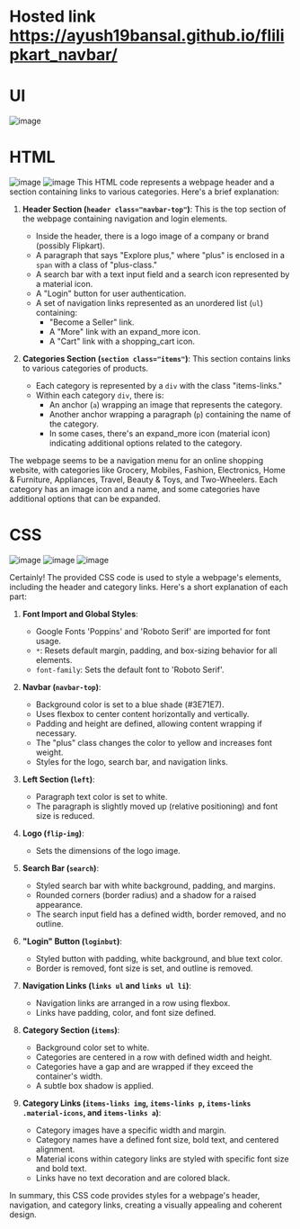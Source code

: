 # Hosted link https://ayush19bansal.github.io/flilipkart_navbar/
# UI
![image](https://github.com/Ayush19bansal/flilipkart_navbar/assets/118842033/0194c1e7-ea2c-416d-9a41-8b1b7db32515)

# HTML
![image](https://github.com/Ayush19bansal/flilipkart_navbar/assets/118842033/47603877-0904-434c-b53b-af143b5fbf87)
![image](https://github.com/Ayush19bansal/flilipkart_navbar/assets/118842033/fb0d0b8b-9ed9-4397-bd37-c09a2e147276)
This HTML code represents a webpage header and a section containing links to various categories. Here's a brief explanation:

1. **Header Section (`header class="navbar-top"`)**: This is the top section of the webpage containing navigation and login elements.

   - Inside the header, there is a logo image of a company or brand (possibly Flipkart).
   - A paragraph that says "Explore plus," where "plus" is enclosed in a `span` with a class of "plus-class."
   - A search bar with a text input field and a search icon represented by a material icon.
   - A "Login" button for user authentication.
   - A set of navigation links represented as an unordered list (`ul`) containing:
     - "Become a Seller" link.
     - A "More" link with an expand_more icon.
     - A "Cart" link with a shopping_cart icon.

2. **Categories Section (`section class="items"`)**: This section contains links to various categories of products.

   - Each category is represented by a `div` with the class "items-links."
   - Within each category `div`, there is:
     - An anchor (`a`) wrapping an image that represents the category.
     - Another anchor wrapping a paragraph (`p`) containing the name of the category.
     - In some cases, there's an expand_more icon (material icon) indicating additional options related to the category.

The webpage seems to be a navigation menu for an online shopping website, with categories like Grocery, Mobiles, Fashion, Electronics, Home & Furniture, Appliances, Travel, Beauty & Toys, and Two-Wheelers. Each category has an image icon and a name, and some categories have additional options that can be expanded.

# CSS

![image](https://github.com/Ayush19bansal/flilipkart_navbar/assets/118842033/bc04c3e3-9c96-498e-8622-f2a184973e54)
![image](https://github.com/Ayush19bansal/flilipkart_navbar/assets/118842033/d56e8a21-f153-419a-b48d-a6ea5ecc303f)
![image](https://github.com/Ayush19bansal/flilipkart_navbar/assets/118842033/f5c24009-f5d0-46f5-827c-f46646ce8da5)

Certainly! The provided CSS code is used to style a webpage's elements, including the header and category links. Here's a short explanation of each part:

1. **Font Import and Global Styles**:
   - Google Fonts 'Poppins' and 'Roboto Serif' are imported for font usage.
   - `*`: Resets default margin, padding, and box-sizing behavior for all elements.
   - `font-family`: Sets the default font to 'Roboto Serif'.

2. **Navbar (`navbar-top`)**:
   - Background color is set to a blue shade (#3E71E7).
   - Uses flexbox to center content horizontally and vertically.
   - Padding and height are defined, allowing content wrapping if necessary.
   - The "plus" class changes the color to yellow and increases font weight.
   - Styles for the logo, search bar, and navigation links.

3. **Left Section (`left`)**:
   - Paragraph text color is set to white.
   - The paragraph is slightly moved up (relative positioning) and font size is reduced.

4. **Logo (`flip-img`)**:
   - Sets the dimensions of the logo image.

5. **Search Bar (`search`)**:
   - Styled search bar with white background, padding, and margins.
   - Rounded corners (border radius) and a shadow for a raised appearance.
   - The search input field has a defined width, border removed, and no outline.

6. **"Login" Button (`loginbut`)**:
   - Styled button with padding, white background, and blue text color.
   - Border is removed, font size is set, and outline is removed.

7. **Navigation Links (`links ul` and `links ul li`)**:
   - Navigation links are arranged in a row using flexbox.
   - Links have padding, color, and font size defined.

8. **Category Section (`items`)**:
   - Background color set to white.
   - Categories are centered in a row with defined width and height.
   - Categories have a gap and are wrapped if they exceed the container's width.
   - A subtle box shadow is applied.

9. **Category Links (`items-links img`, `items-links p`, `items-links .material-icons`, and `items-links a`)**:
   - Category images have a specific width and margin.
   - Category names have a defined font size, bold text, and centered alignment.
   - Material icons within category links are styled with specific font size and bold text.
   - Links have no text decoration and are colored black.

In summary, this CSS code provides styles for a webpage's header, navigation, and category links, creating a visually appealing and coherent design.
